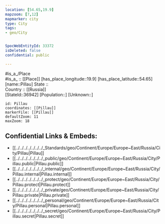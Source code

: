 ```yaml
---
location: [54.65,19.9] 
mapzoom: [7,12] 
mapmarker: city 
type: City
tags:
- geo/City


SpocWebEntityId: 33372
isDeleted: false
confidential: public

---
```

#is_a_/Place  
#is_a_ :: [[Place]] 
[has_place_longitude::19.9] 
[has_place_latitude::54.65] 
[name::Pillau] 
State ::  
Country :: [[Russia]]  
[StateId::36942] 
[Population::] 
[Unknown::] 


```leaflet
id: Pillau
coordinates: [[Pillau]] 
markerFile: [[Pillau]] 
defaultZoom: 11 
maxZoom: 18
```


## Confidential Links & Embeds: 
- [[../../../../../../../_Standards/geo/Continent/Europe/Europe~East/Russia/City/Pillau|Pillau]] 
- [[../../../../../../../_public/geo/Continent/Europe/Europe~East/Russia/City/Pillau.public|Pillau.public]] 
- [[../../../../../../../_internal/geo/Continent/Europe/Europe~East/Russia/City/Pillau.internal|Pillau.internal]] 
- [[../../../../../../../_protect/geo/Continent/Europe/Europe~East/Russia/City/Pillau.protect|Pillau.protect]] 
- [[../../../../../../../_private/geo/Continent/Europe/Europe~East/Russia/City/Pillau.private|Pillau.private]] 
- [[../../../../../../../_personal/geo/Continent/Europe/Europe~East/Russia/City/Pillau.personal|Pillau.personal]] 
- [[../../../../../../../_secret/geo/Continent/Europe/Europe~East/Russia/City/Pillau.secret|Pillau.secret]] 
